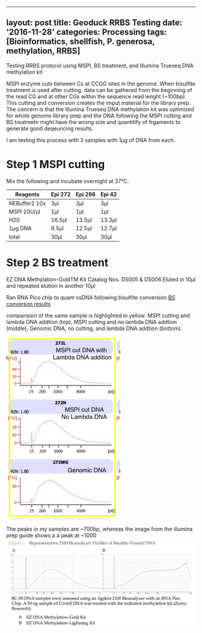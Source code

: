 
---
layout: post
title: Geoduck RRBS Testing
date: '2016-11-28'
categories: Processing
tags: [Bioinformatics, shellfish, P. generosa, methylation, RRBS]
---


Testing RRBS protocol using MSPI, BS treatment, and Illumina Trueseq DNA methylation kit

MSPI enzyme cuts between Cs at CCGG sites in the genome. When bisulfite treatment is used after cutting, data can be gathered from the beginning of the read CG and at other CGs within the sequence read lenght (~100bp). This cutting and conversion creates the imput material for the library prep. The concern is that the  Illumina Trueseq DNA methylation kit was optimized for whole genome library prep and the DNA following the MSPI cutting and BS treatmetn might have the wrong size and quantitify of frgaments to generate good deqeuncing results. 

I am testing this process with 3 samples with 1µg of DNA from each.

# Step 1 MSPI cutting

Mix the following and incubate overnight at 37°C.

**Reagents** | **Epi 272**	|**Epi 298**	|**Epi 42**
---| --- | --- | ---
NEBuffer2 10x |	3µl |	3µl |	3µl 
MSPI 20U/µl	| 1µl |	1µl |	1µl 
H20|	16.5µl	|13.5µl|	13.3µl
1µg DNA|	9.5µl	|12.5µl	|12.7µl
total|	30µl|	30µl|	30µl


# Step 2 BS treatment

EZ DNA Methylation-GoldTM Kit Catalog Nos. D5005 & D5006
Eluted in 10µl and repeated elution in another 10µl

Ran RNA Pico chip to quant ssDNA following bisulfite conversion
[BS converson results](https://github.com/hputnam/project_juvenile_geoduck_OA/blob/master/Sample_Processing/Gels/2100expert_ssBS_DNA_2016-11-30_14-51-01.pdf)

comparision of the same sample is highlighted in yellow. MSPI cutting and lambda DNA addtion (top), MSPI cutting and no lambda DNA addtion (middle), Genomic DNA, no cutting, and lambda DNA addtion (bottom).

![sample comparison](https://github.com/hputnam/project_juvenile_geoduck_OA/blob/master/Sample_Processing/Gels/20161130_ssBSDNA_trace_comparison.jpg?raw=true)

The peaks in my samples are ~700bp, whereas the image from the illumina prep guide shows a a peak at ~1000
![sample comparison](https://github.com/hputnam/project_juvenile_geoduck_OA/blob/master/Sample_Processing/Gels/expected_DNAsize_truseq_meth.jpg?raw=true)

